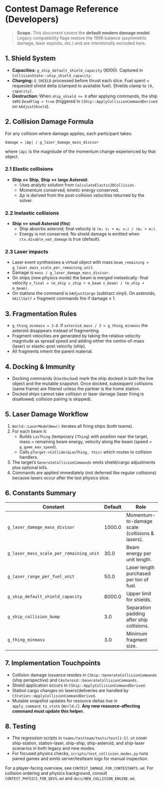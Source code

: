# Contest Damage Reference (Developers)

> **Scope.** This document covers the **default modern damage model**. Legacy compatibility flags restore the 1998 balance (asymmetric damage, laser exploits, etc.) and are intentionally excluded here.

## 1. Shield System
- **Capacities:** `g_ship_default_shield_capacity` (8000). Captured in `CollisionState::ship_shield_capacity`.
- **Charging:** `O_SHIELD` processed before thrust each slice. Fuel spent = requested shield delta (clamped to available fuel). Shields clamp to `[0, capacity]`.
- **Destruction:** When `ship_shield <= 0` after applying commands, the ship sets `DeadFlag = true` (triggered in `CShip::ApplyCollisionCommandDerived` on `kAdjustShield`).

## 2. Collision Damage Formula
For any collision where damage applies, each participant takes:
```
damage = |Δp| / g_laser_damage_mass_divisor
```
where `|Δp|` is the magnitude of the momentum change experienced by that object.

### 2.1 Elastic collisions
- **Ship ↔ Ship**, **Ship ↔ large Asteroid**:
  - Uses analytic solution from `CalculateElastic2DCollision`.
  - Momentum conserved, kinetic energy conserved.
  - Δp is derived from the post-collision velocities returned by the solver.

### 2.2 Inelastic collisions
- **Ship ↔ small Asteroid (fits)**:
  - Ship absorbs asteroid; final velocity is `(m₁ v₁ + m₂ v₂) / (m₁ + m₂)`.
  - Energy is not conserved. No shield damage is emitted when `ctx.disable_eat_damage` is true (default).

### 2.3 Laser impacts
- Laser event synthesises a virtual object with mass `beam_remaining × g_laser_mass_scale_per_remaining_unit`.
- Damage is `mass / g_laser_damage_mass_divisor`.
- On ships (new physics mode) the beam is merged inelastically: final velocity `v_final = (m_ship v_ship + m_beam v_beam) / (m_ship + m_beam)`.
- On stations the command is `kAdjustCargo` (subtract vinyl). On asteroids, `kKillSelf` + fragment commands fire if damage ≥ 1.

## 3. Fragmentation Rules
- `g_thing_minmass = 3.0`. If `asteroid_mass / 3 < g_thing_minmass` the asteroid disappears instead of fragmenting.
- Fragment velocities are generated by taking the relative velocity magnitude as spread speed and adding either the centre-of-mass (laser) or elastic-post velocity (ship).
- All fragments inherit the parent material.

## 4. Docking & Immunity
- Docking commands (`kSetDocked`) mark the ship docked in both the live object and the mutable snapshot. Once docked, subsequent collisions (same frame) are filtered unless the partner is the home station.
- Docked ships cannot take collision or laser damage (laser firing is disallowed; collision pairing is skipped).

## 5. Laser Damage Workflow
1. `World::LaserModelNew()` iterates all firing ships (both teams).
2. For each beam it:
   - Builds `LasThing` (temporary `CThing`) with position near the target, mass = remaining beam energy, velocity along the beam (speed = `g_game_max_speed`).
   - Calls `pTarget->Collide(&LasThing, this)` which routes to collision handlers.
3. The target’s `GenerateCollisionCommands` emits shield/cargo adjustments plus optional kills.
4. Commands are applied immediately (not deferred like regular collisions) because lasers occur after the last physics slice.

## 6. Constants Summary
| Constant | Default | Role |
| --- | --- | --- |
| `g_laser_damage_mass_divisor` | 1000.0 | Momentum-to-damage scale (collisions & lasers). |
| `g_laser_mass_scale_per_remaining_unit` | 30.0 | Beam energy per unit length. |
| `g_laser_range_per_fuel_unit` | 50.0 | Laser length purchased per ton of fuel. |
| `g_ship_default_shield_capacity` | 8000.0 | Upper limit for shields. |
| `g_ship_collision_bump` | 3.0 | Separation padding after ship collisions. |
| `g_thing_minmass` | 3.0 | Minimum fragment size. |

## 7. Implementation Touchpoints
- Collision damage issuance resides in `CShip::GenerateCollisionCommands` (ship perspective) and `CAsteroid::GenerateCollisionCommands`.
- Shield application occurs in `CShip::ApplyCollisionCommandDerived`.
- Station cargo changes on lasers/deliveries are handled by `CStation::ApplyCollisionCommandDerived`.
- Mutable snapshot updates for resource deltas live in `apply_command_to_state` (`World.C`). **Any new resource-affecting command must update this helper.**

## 8. Testing
- The regression scripts in `teams/testteam/tests/test[1-5].sh` cover ship-station, station-laser, ship-ship, ship-asteroid, and ship-laser scenarios in both legacy and new modes.
- For focused physics checks, `scripts/test_collision_modes.py` runs paired games and emits server/testteam logs for manual inspection.

For a player-facing overview, see `CONTEST_DAMAGE_FOR_CONTESTANTS.md`. For collision ordering and physics background, consult `CONTEST_PHYSICS_FOR_DEVS.md` and `docs/NEW_COLLISION_ENGINE.md`.
